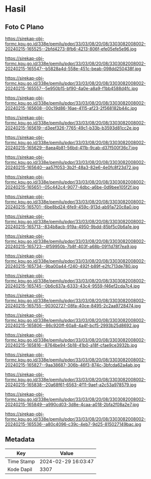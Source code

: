 # Hasil

## Foto C Plano

https://sirekap-obj-formc.kpu.go.id/338e/pemilu/pdpr/33/03/08/20/08/3303082008002-20240215-165525--2bfd4273-8fb6-4213-806f-efe05efe5e96.jpg

https://sirekap-obj-formc.kpu.go.id/338e/pemilu/pdpr/33/03/08/20/08/3303082008002-20240215-165547--b5828a4d-558e-451c-beab-098dd250438f.jpg

https://sirekap-obj-formc.kpu.go.id/338e/pemilu/pdpr/33/03/08/20/08/3303082008002-20240215-165557--5e950b15-bf90-4a0e-a8a9-f1bb4588d4fc.jpg

https://sirekap-obj-formc.kpu.go.id/338e/pemilu/pdpr/33/03/08/20/08/3303082008002-20240215-165608--00c19d86-16ae-4115-af23-2f568182b44c.jpg

https://sirekap-obj-formc.kpu.go.id/338e/pemilu/pdpr/33/03/08/20/08/3303082008002-20240215-165619--d3eef326-7765-49c1-b33b-b3593d81cc2e.jpg

https://sirekap-obj-formc.kpu.go.id/338e/pemilu/pdpr/33/03/08/20/08/3303082008002-20240215-165629--8aea4b81-56bd-411b-9cab-d37f500f36c7.jpg

https://sirekap-obj-formc.kpu.go.id/338e/pemilu/pdpr/33/03/08/20/08/3303082008002-20240215-165640--aa57f053-3b2f-48a3-82e6-4e0fc8f23d72.jpg

https://sirekap-obj-formc.kpu.go.id/338e/pemilu/pdpr/33/03/08/20/08/3303082008002-20240215-165651--05c442c4-9077-4dbc-a6be-0d9bee105f2f.jpg

https://sirekap-obj-formc.kpu.go.id/338e/pemilu/pdpr/33/03/08/20/08/3303082008002-20240215-165701--6be8bd24-6fe9-459c-913d-ab91a720c8a0.jpg

https://sirekap-obj-formc.kpu.go.id/338e/pemilu/pdpr/33/03/08/20/08/3303082008002-20240215-165713--834b8acb-919a-4950-9bdd-85bf5c0b6a1e.jpg

https://sirekap-obj-formc.kpu.go.id/338e/pemilu/pdpr/33/03/08/20/08/3303082008002-20240215-165723--4f59950b-7b8f-403f-a68b-0911d78f7ea9.jpg

https://sirekap-obj-formc.kpu.go.id/338e/pemilu/pdpr/33/03/08/20/08/3303082008002-20240215-165734--9ba00a44-f240-492f-b89f-e2fc713de780.jpg

https://sirekap-obj-formc.kpu.go.id/338e/pemilu/pdpr/33/03/08/20/08/3303082008002-20240215-165745--0b6c637a-6333-43c4-9559-f46ef2cda7c4.jpg

https://sirekap-obj-formc.kpu.go.id/338e/pemilu/pdpr/33/03/08/20/08/3303082008002-20240215-165755--90302727-08fa-40ce-8495-2c2aa9728474.jpg

https://sirekap-obj-formc.kpu.go.id/338e/pemilu/pdpr/33/03/08/20/08/3303082008002-20240215-165806--86c920ff-60a8-4a4f-bcf5-2993b25d8692.jpg

https://sirekap-obj-formc.kpu.go.id/338e/pemilu/pdpr/33/03/08/20/08/3303082008002-20240215-165816--8764be94-5b18-41b0-a18f-cfae9ce3932b.jpg

https://sirekap-obj-formc.kpu.go.id/338e/pemilu/pdpr/33/03/08/20/08/3303082008002-20240215-165827--9aa38687-306b-46f3-874c-3bfcda62a4ab.jpg

https://sirekap-obj-formc.kpu.go.id/338e/pemilu/pdpr/33/03/08/20/08/3303082008002-20240215-165838--20a68f61-6563-4f11-9aef-a2c53a978579.jpg

https://sirekap-obj-formc.kpu.go.id/338e/pemilu/pdpr/33/03/08/20/08/3303082008002-20240215-165849--a990cd03-3d8e-4caa-a018-2bfa2f08a2e7.jpg

https://sirekap-obj-formc.kpu.go.id/338e/pemilu/pdpr/33/03/08/20/08/3303082008002-20240215-165536--a80c4096-c39c-4eb7-9d25-815027149bac.jpg


## Metadata

| Key        | Value               |
| ---------- | ------------------- |
| Time Stamp | 2024-02-29 16:03:47 |
| Kode Dapil | 3307                |



